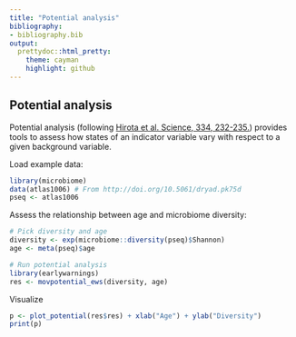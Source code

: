 ```yaml
---
title: "Potential analysis"
bibliography: 
- bibliography.bib
output: 
  prettydoc::html_pretty:
    theme: cayman
    highlight: github
---
```

<!--
  %\VignetteEngine{knitr::rmarkdown}
  %\VignetteIndexEntry{microbiome tutorial - potential}
  %\usepackage[utf8]{inputenc}
  %\VignetteEncoding{UTF-8}  
-->


## Potential analysis

Potential analysis (following [Hirota et al. Science, 334, 232-235.](http://www.sciencemag.org/content/334/6053/232.long)) provides tools to assess how states of an indicator variable vary with respect to a given background variable.

Load example data:


```r
library(microbiome)
data(atlas1006) # From http://doi.org/10.5061/dryad.pk75d
pseq <- atlas1006 
```


Assess the relationship between age and microbiome diversity:


```r
# Pick diversity and age
diversity <- exp(microbiome::diversity(pseq)$Shannon)
age <- meta(pseq)$age

# Run potential analysis
library(earlywarnings)
res <- movpotential_ews(diversity, age)
```


Visualize


```r
p <- plot_potential(res$res) + xlab("Age") + ylab("Diversity")
print(p)
```


